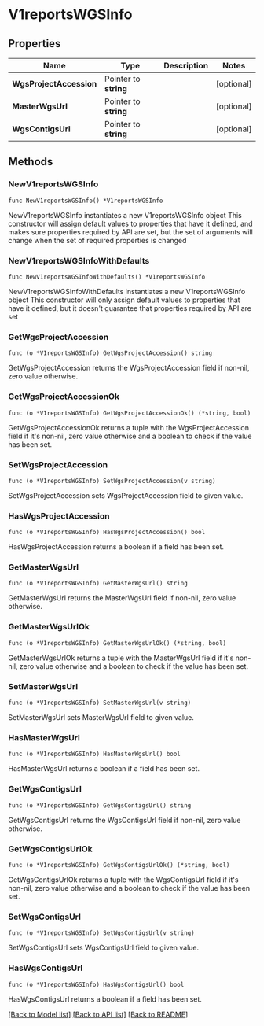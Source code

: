 # V1reportsWGSInfo

## Properties

Name | Type | Description | Notes
------------ | ------------- | ------------- | -------------
**WgsProjectAccession** | Pointer to **string** |  | [optional] 
**MasterWgsUrl** | Pointer to **string** |  | [optional] 
**WgsContigsUrl** | Pointer to **string** |  | [optional] 

## Methods

### NewV1reportsWGSInfo

`func NewV1reportsWGSInfo() *V1reportsWGSInfo`

NewV1reportsWGSInfo instantiates a new V1reportsWGSInfo object
This constructor will assign default values to properties that have it defined,
and makes sure properties required by API are set, but the set of arguments
will change when the set of required properties is changed

### NewV1reportsWGSInfoWithDefaults

`func NewV1reportsWGSInfoWithDefaults() *V1reportsWGSInfo`

NewV1reportsWGSInfoWithDefaults instantiates a new V1reportsWGSInfo object
This constructor will only assign default values to properties that have it defined,
but it doesn't guarantee that properties required by API are set

### GetWgsProjectAccession

`func (o *V1reportsWGSInfo) GetWgsProjectAccession() string`

GetWgsProjectAccession returns the WgsProjectAccession field if non-nil, zero value otherwise.

### GetWgsProjectAccessionOk

`func (o *V1reportsWGSInfo) GetWgsProjectAccessionOk() (*string, bool)`

GetWgsProjectAccessionOk returns a tuple with the WgsProjectAccession field if it's non-nil, zero value otherwise
and a boolean to check if the value has been set.

### SetWgsProjectAccession

`func (o *V1reportsWGSInfo) SetWgsProjectAccession(v string)`

SetWgsProjectAccession sets WgsProjectAccession field to given value.

### HasWgsProjectAccession

`func (o *V1reportsWGSInfo) HasWgsProjectAccession() bool`

HasWgsProjectAccession returns a boolean if a field has been set.

### GetMasterWgsUrl

`func (o *V1reportsWGSInfo) GetMasterWgsUrl() string`

GetMasterWgsUrl returns the MasterWgsUrl field if non-nil, zero value otherwise.

### GetMasterWgsUrlOk

`func (o *V1reportsWGSInfo) GetMasterWgsUrlOk() (*string, bool)`

GetMasterWgsUrlOk returns a tuple with the MasterWgsUrl field if it's non-nil, zero value otherwise
and a boolean to check if the value has been set.

### SetMasterWgsUrl

`func (o *V1reportsWGSInfo) SetMasterWgsUrl(v string)`

SetMasterWgsUrl sets MasterWgsUrl field to given value.

### HasMasterWgsUrl

`func (o *V1reportsWGSInfo) HasMasterWgsUrl() bool`

HasMasterWgsUrl returns a boolean if a field has been set.

### GetWgsContigsUrl

`func (o *V1reportsWGSInfo) GetWgsContigsUrl() string`

GetWgsContigsUrl returns the WgsContigsUrl field if non-nil, zero value otherwise.

### GetWgsContigsUrlOk

`func (o *V1reportsWGSInfo) GetWgsContigsUrlOk() (*string, bool)`

GetWgsContigsUrlOk returns a tuple with the WgsContigsUrl field if it's non-nil, zero value otherwise
and a boolean to check if the value has been set.

### SetWgsContigsUrl

`func (o *V1reportsWGSInfo) SetWgsContigsUrl(v string)`

SetWgsContigsUrl sets WgsContigsUrl field to given value.

### HasWgsContigsUrl

`func (o *V1reportsWGSInfo) HasWgsContigsUrl() bool`

HasWgsContigsUrl returns a boolean if a field has been set.


[[Back to Model list]](../README.md#documentation-for-models) [[Back to API list]](../README.md#documentation-for-api-endpoints) [[Back to README]](../README.md)


